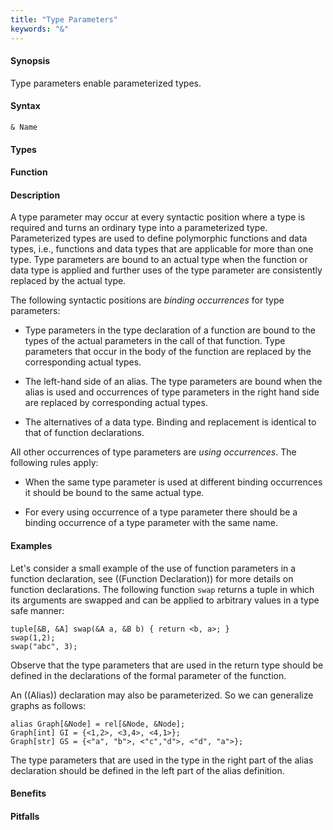 ```yaml
---
title: "Type Parameters"
keywords: "&"
---
```


#### Synopsis

Type parameters enable parameterized types.

#### Syntax

`& Name`

#### Types

#### Function

#### Description

A type parameter may occur at every syntactic position where a type is required and turns an ordinary type into a parameterized type.
Parameterized types are used to define polymorphic functions and data types, i.e., functions and data types that are applicable for more than one type. Type parameters are bound to an actual type when the function or data type is applied and further uses of the type parameter are consistently replaced by the actual type.

The following syntactic positions are _binding occurrences_ for type parameters:

*  Type parameters in the type declaration of a function are bound to the types of the actual parameters in the call of that function. Type parameters that occur in the body of the function are replaced by the corresponding actual types.

*  The left-hand side of an alias. The type parameters are bound when the alias is used and occurrences of type parameters in the right hand side are replaced by corresponding actual types.

*  The alternatives of a data type. Binding and replacement is identical to that of function declarations.


All other occurrences of type parameters are _using occurrences_. The following rules apply:

*  When the same type parameter is used at different binding occurrences it should be bound to the same actual type.

*  For every using occurrence of a type parameter there should be a binding occurrence of a type parameter with the same name.

#### Examples

Let\'s consider a small example of the use of function parameters in a function declaration, see ((Function Declaration))
for more details on function declarations.
The following function `swap` returns a tuple in which its arguments are swapped and can be applied to arbitrary values 
in a type safe manner:
```rascal-shell
tuple[&B, &A] swap(&A a, &B b) { return <b, a>; }
swap(1,2);
swap("abc", 3);
```
Observe that the type parameters that are used in the return type should be defined in the declarations of the formal parameter of the function.

An ((Alias)) declaration may also be parameterized. So we can generalize graphs as follows:
```rascal
alias Graph[&Node] = rel[&Node, &Node];
Graph[int] GI = {<1,2>, <3,4>, <4,1>};
Graph[str] GS = {<"a", "b">, <"c","d">, <"d", "a">};
```
The type parameters that are used in the type in the right part of the alias declaration 
should be defined in the left part of the alias definition.

#### Benefits

#### Pitfalls

